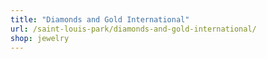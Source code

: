 ```yaml
---
title: "Diamonds and Gold International"
url: /saint-louis-park/diamonds-and-gold-international/
shop: jewelry
---
```

